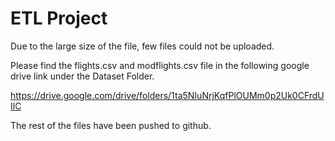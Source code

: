 # ETL Project

Due to the large size of the file, few files could not be uploaded. 

Please find the flights.csv and modflights.csv file in the following google drive link under the Dataset Folder. 

https://drive.google.com/drive/folders/1ta5NIuNrjKqfPlOUMm0p2Uk0CFrdUIlC

The rest of the files have been pushed to github.